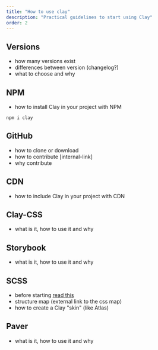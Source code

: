 ```yaml
---
title: "How to use clay"
description: "Practical guidelines to start using Clay"
order: 2
---
```


## Versions

- how many versions exist
- differences between version (changelog?)
- what to choose and why

## NPM

- how to install Clay in your project with NPM

```shell
npm i clay
```

## GitHub

- how to clone or download
- how to contribute [internal-link]
- why contribute

## CDN

- how to include Clay in your project with CDN

## Clay-CSS

- what is it, how to use it and why

## Storybook

- what is it, how to use it and why

## SCSS

- before starting [read this](https://github.com/liferay/clay/blob/master/packages/clay-css/CONTRIBUTING.md)
- structure map (external link to the css map)
- how to create a Clay "skin" (like Atlas)

## Paver

- what is it, how to use it and why